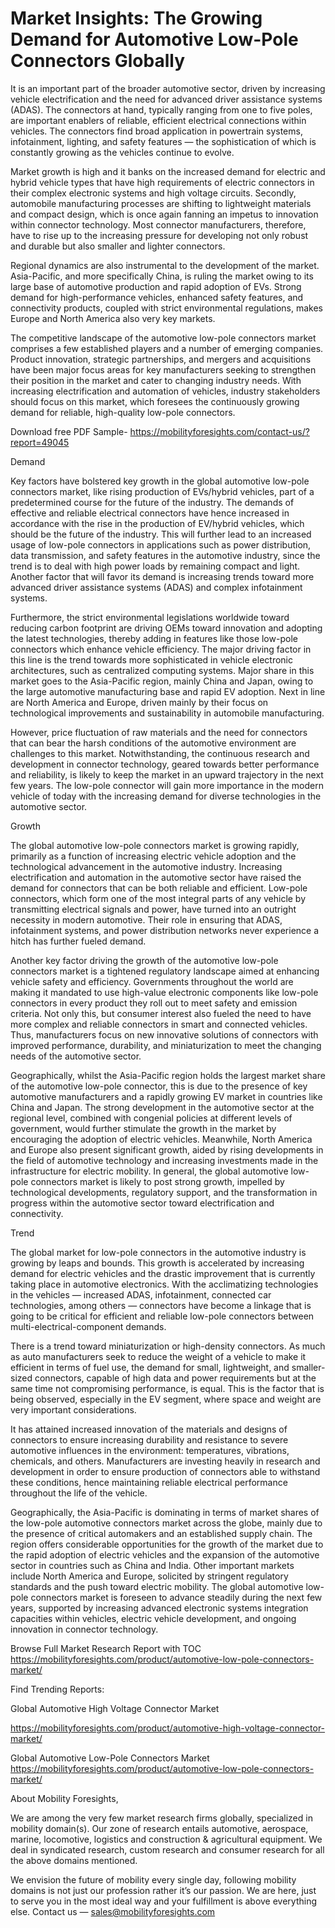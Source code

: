 # Market Insights: The Growing Demand for Automotive Low-Pole Connectors Globally
It is an important part of the broader automotive sector, driven by increasing vehicle electrification and the need for advanced driver assistance systems (ADAS). The connectors at hand, typically ranging from one to five poles, are important enablers of reliable, efficient electrical connections within vehicles. The connectors find broad application in powertrain systems, infotainment, lighting, and safety features — the sophistication of which is constantly growing as the vehicles continue to evolve.

Market growth is high and it banks on the increased demand for electric and hybrid vehicle types that have high requirements of electric connectors in their complex electronic systems and high voltage circuits. Secondly, automobile manufacturing processes are shifting to lightweight materials and compact design, which is once again fanning an impetus to innovation within connector technology. Most connector manufacturers, therefore, have to rise up to the increasing pressure for developing not only robust and durable but also smaller and lighter connectors.

Regional dynamics are also instrumental to the development of the market. Asia-Pacific, and more specifically China, is ruling the market owing to its large base of automotive production and rapid adoption of EVs. Strong demand for high-performance vehicles, enhanced safety features, and connectivity products, coupled with strict environmental regulations, makes Europe and North America also very key markets.

The competitive landscape of the automotive low-pole connectors market comprises a few established players and a number of emerging companies. Product innovation, strategic partnerships, and mergers and acquisitions have been major focus areas for key manufacturers seeking to strengthen their position in the market and cater to changing industry needs. With increasing electrification and automation of vehicles, industry stakeholders should focus on this market, which foresees the continuously growing demand for reliable, high-quality low-pole connectors.

Download free PDF Sample- https://mobilityforesights.com/contact-us/?report=49045

Demand

Key factors have bolstered key growth in the global automotive low-pole connectors market, like rising production of EVs/hybrid vehicles, part of a predetermined course for the future of the industry. The demands of effective and reliable electrical connectors have hence increased in accordance with the rise in the production of EV/hybrid vehicles, which should be the future of the industry. This will further lead to an increased usage of low-pole connectors in applications such as power distribution, data transmission, and safety features in the automotive industry, since the trend is to deal with high power loads by remaining compact and light. Another factor that will favor its demand is increasing trends toward more advanced driver assistance systems (ADAS) and complex infotainment systems.

Furthermore, the strict environmental legislations worldwide toward reducing carbon footprint are driving OEMs toward innovation and adopting the latest technologies, thereby adding in features like those low-pole connectors which enhance vehicle efficiency. The major driving factor in this line is the trend towards more sophisticated in vehicle electronic architectures, such as centralized computing systems. Major share in this market goes to the Asia-Pacific region, mainly China and Japan, owing to the large automotive manufacturing base and rapid EV adoption. Next in line are North America and Europe, driven mainly by their focus on technological improvements and sustainability in automobile manufacturing.

However, price fluctuation of raw materials and the need for connectors that can bear the harsh conditions of the automotive environment are challenges to this market. Notwithstanding, the continuous research and development in connector technology, geared towards better performance and reliability, is likely to keep the market in an upward trajectory in the next few years. The low-pole connector will gain more importance in the modern vehicle of today with the increasing demand for diverse technologies in the automotive sector.

Growth

The global automotive low-pole connectors market is growing rapidly, primarily as a function of increasing electric vehicle adoption and the technological advancement in the automotive industry. Increasing electrification and automation in the automotive sector have raised the demand for connectors that can be both reliable and efficient. Low-pole connectors, which form one of the most integral parts of any vehicle by transmitting electrical signals and power, have turned into an outright necessity in modern automotive. Their role in ensuring that ADAS, infotainment systems, and power distribution networks never experience a hitch has further fueled demand.

Another key factor driving the growth of the automotive low-pole connectors market is a tightened regulatory landscape aimed at enhancing vehicle safety and efficiency. Governments throughout the world are making it mandated to use high-value electronic components like low-pole connectors in every product they roll out to meet safety and emission criteria. Not only this, but consumer interest also fueled the need to have more complex and reliable connectors in smart and connected vehicles. Thus, manufacturers focus on new innovative solutions of connectors with improved performance, durability, and miniaturization to meet the changing needs of the automotive sector.

Geographically, whilst the Asia-Pacific region holds the largest market share of the automotive low-pole connector, this is due to the presence of key automotive manufacturers and a rapidly growing EV market in countries like China and Japan. The strong development in the automotive sector at the regional level, combined with congenial policies at different levels of government, would further stimulate the growth in the market by encouraging the adoption of electric vehicles. Meanwhile, North America and Europe also present significant growth, aided by rising developments in the field of automotive technology and increasing investments made in the infrastructure for electric mobility. In general, the global automotive low-pole connectors market is likely to post strong growth, impelled by technological developments, regulatory support, and the transformation in progress within the automotive sector toward electrification and connectivity.

Trend

The global market for low-pole connectors in the automotive industry is growing by leaps and bounds. This growth is accelerated by increasing demand for electric vehicles and the drastic improvement that is currently taking place in automotive electronics. With the acclimatizing technologies in the vehicles — increased ADAS, infotainment, connected car technologies, among others — connectors have become a linkage that is going to be critical for efficient and reliable low-pole connectors between multi-electrical-component demands.

There is a trend toward miniaturization or high-density connectors. As much as auto manufacturers seek to reduce the weight of a vehicle to make it efficient in terms of fuel use, the demand for small, lightweight, and smaller-sized connectors, capable of high data and power requirements but at the same time not compromising performance, is equal. This is the factor that is being observed, especially in the EV segment, where space and weight are very important considerations.

It has attained increased innovation of the materials and designs of connectors to ensure increasing durability and resistance to severe automotive influences in the environment: temperatures, vibrations, chemicals, and others. Manufacturers are investing heavily in research and development in order to ensure production of connectors able to withstand these conditions, hence maintaining reliable electrical performance throughout the life of the vehicle.

Geographically, the Asia-Pacific is dominating in terms of market shares of the low-pole automotive connectors market across the globe, mainly due to the presence of critical automakers and an established supply chain. The region offers considerable opportunities for the growth of the market due to the rapid adoption of electric vehicles and the expansion of the automotive sector in countries such as China and India. Other important markets include North America and Europe, solicited by stringent regulatory standards and the push toward electric mobility. The global automotive low-pole connectors market is foreseen to advance steadily during the next few years, supported by increasing advanced electronic systems integration capacities within vehicles, electric vehicle development, and ongoing innovation in connector technology.

Browse Full Market Research Report with TOC https://mobilityforesights.com/product/automotive-low-pole-connectors-market/

Find Trending Reports:

Global Automotive High Voltage Connector Market

https://mobilityforesights.com/product/automotive-high-voltage-connector-market/

Global Automotive Low-Pole Connectors Market https://mobilityforesights.com/product/automotive-low-pole-connectors-market/

About Mobility Foresights,

We are among the very few market research firms globally, specialized in mobility domain(s). Our zone of research entails automotive, aerospace, marine, locomotive, logistics and construction & agricultural equipment. We deal in syndicated research, custom research and consumer research for all the above domains mentioned.

We envision the future of mobility every single day, following mobility domains is not just our profession rather it’s our passion. We are here, just to serve you in the most ideal way and your fulfillment is above everything else. Contact us — sales@mobilityforesights.com





